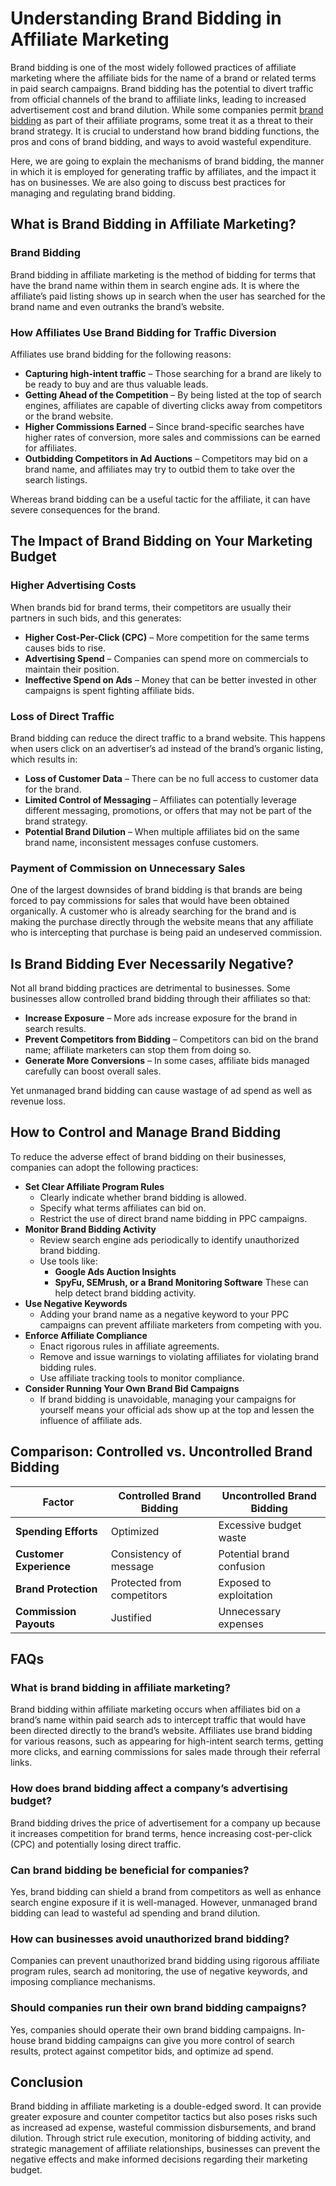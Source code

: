 # **Understanding Brand Bidding in Affiliate Marketing**

Brand bidding is one of the most widely followed practices of affiliate marketing where the affiliate bids for the name of a brand or related terms in paid search campaigns. Brand bidding has the potential to divert traffic from official channels of the brand to affiliate links, leading to increased advertisement cost and brand dilution. While some companies permit [brand bidding](https://bluepear.net/blog/brand-bidding-in-affiliate-marketing) as part of their affiliate programs, some treat it as a threat to their brand strategy. It is crucial to understand how brand bidding functions, the pros and cons of brand bidding, and ways to avoid wasteful expenditure.

Here, we are going to explain the mechanisms of brand bidding, the manner in which it is employed for generating traffic by affiliates, and the impact it has on businesses. We are also going to discuss best practices for managing and regulating brand bidding.

## **What is Brand Bidding in Affiliate Marketing?**

### **Brand Bidding**

Brand bidding in affiliate marketing is the method of bidding for terms that have the brand name within them in search engine ads. It is where the affiliate’s paid listing shows up in search when the user has searched for the brand name and even outranks the brand’s website.

### **How Affiliates Use Brand Bidding for Traffic Diversion**

Affiliates use brand bidding for the following reasons:

- **Capturing high-intent traffic** – Those searching for a brand are likely to be ready to buy and are thus valuable leads.
- **Getting Ahead of the Competition** – By being listed at the top of search engines, affiliates are capable of diverting clicks away from competitors or the brand website.
- **Higher Commissions Earned** – Since brand-specific searches have higher rates of conversion, more sales and commissions can be earned for affiliates.
- **Outbidding Competitors in Ad Auctions** – Competitors may bid on a brand name, and affiliates may try to outbid them to take over the search listings.

Whereas brand bidding can be a useful tactic for the affiliate, it can have severe consequences for the brand.

## **The Impact of Brand Bidding on Your Marketing Budget**

### **Higher Advertising Costs**

When brands bid for brand terms, their competitors are usually their partners in such bids, and this generates:

- **Higher Cost-Per-Click (CPC)** – More competition for the same terms causes bids to rise.
- **Advertising Spend** – Companies can spend more on commercials to maintain their position.
- **Ineffective Spend on Ads** – Money that can be better invested in other campaigns is spent fighting affiliate bids.

### **Loss of Direct Traffic**

Brand bidding can reduce the direct traffic to a brand website. This happens when users click on an advertiser’s ad instead of the brand’s organic listing, which results in:

- **Loss of Customer Data** – There can be no full access to customer data for the brand.
- **Limited Control of Messaging** – Affiliates can potentially leverage different messaging, promotions, or offers that may not be part of the brand strategy.
- **Potential Brand Dilution** – When multiple affiliates bid on the same brand name, inconsistent messages confuse customers.

### **Payment of Commission on Unnecessary Sales**

One of the largest downsides of brand bidding is that brands are being forced to pay commissions for sales that would have been obtained organically. A customer who is already searching for the brand and is making the purchase directly through the website means that any affiliate who is intercepting that purchase is being paid an undeserved commission.

## **Is Brand Bidding Ever Necessarily Negative?**

Not all brand bidding practices are detrimental to businesses. Some businesses allow controlled brand bidding through their affiliates so that:

- **Increase Exposure** – More ads increase exposure for the brand in search results.
- **Prevent Competitors from Bidding** – Competitors can bid on the brand name; affiliate marketers can stop them from doing so.
- **Generate More Conversions** – In some cases, affiliate bids managed carefully can boost overall sales.

Yet unmanaged brand bidding can cause wastage of ad spend as well as revenue loss.

## **How to Control and Manage Brand Bidding**

To reduce the adverse effect of brand bidding on their businesses, companies can adopt the following practices:

- **Set Clear Affiliate Program Rules**
    - Clearly indicate whether brand bidding is allowed.
    - Specify what terms affiliates can bid on.
    - Restrict the use of direct brand name bidding in PPC campaigns.
- **Monitor Brand Bidding Activity**
    - Review search engine ads periodically to identify unauthorized brand bidding.
    - Use tools like:
        - **Google Ads Auction Insights**
        - **SpyFu, SEMrush, or a Brand Monitoring Software**
        These can help detect brand bidding activity.
- **Use Negative Keywords**
    - Adding your brand name as a negative keyword to your PPC campaigns can prevent affiliate marketers from competing with you.
- **Enforce Affiliate Compliance**
    - Enact rigorous rules in affiliate agreements.
    - Remove and issue warnings to violating affiliates for violating brand bidding rules.
    - Use affiliate tracking tools to monitor compliance.
- **Consider Running Your Own Brand Bid Campaigns**
    - If brand bidding is unavoidable, managing your campaigns for yourself means your official ads show up at the top and lessen the influence of affiliate ads.

## **Comparison: Controlled vs. Uncontrolled Brand Bidding**

| Factor | Controlled Brand Bidding | Uncontrolled Brand Bidding |
| --- | --- | --- |
| **Spending Efforts** | Optimized | Excessive budget waste |
| **Customer Experience** | Consistency of message | Potential brand confusion |
| **Brand Protection** | Protected from competitors | Exposed to exploitation |
| **Commission Payouts** | Justified | Unnecessary expenses |

## **FAQs**

### **What is brand bidding in affiliate marketing?**

Brand bidding within affiliate marketing occurs when affiliates bid on a brand’s name within paid search ads to intercept traffic that would have been directed directly to the brand’s website. Affiliates use brand bidding for various reasons, such as appearing for high-intent search terms, getting more clicks, and earning commissions for sales made through their referral links.

### **How does brand bidding affect a company’s advertising budget?**

Brand bidding drives the price of advertisement for a company up because it increases competition for brand terms, hence increasing cost-per-click (CPC) and potentially losing direct traffic.

### **Can brand bidding be beneficial for companies?**

Yes, brand bidding can shield a brand from competitors as well as enhance search engine exposure if it is well-managed. However, unmanaged brand bidding can lead to wasteful ad spending and brand dilution.

### **How can businesses avoid unauthorized brand bidding?**

Companies can prevent unauthorized brand bidding using rigorous affiliate program rules, search ad monitoring, the use of negative keywords, and imposing compliance mechanisms.

### **Should companies run their own brand bidding campaigns?**

Yes, companies should operate their own brand bidding campaigns. In-house brand bidding campaigns can give you more control of search results, protect against competitor bids, and optimize ad spend.

## **Conclusion**

Brand bidding in affiliate marketing is a double-edged sword. It can provide greater exposure and counter competitor tactics but also poses risks such as increased ad expense, wasteful commission disbursements, and brand dilution. Through strict rule execution, monitoring of bidding activity, and strategic management of affiliate relationships, businesses can prevent the negative effects and make informed decisions regarding their marketing budget.
